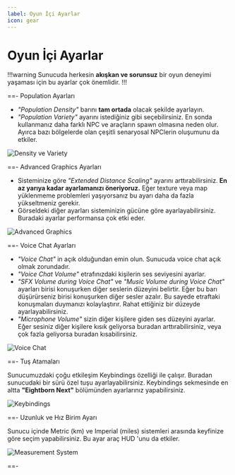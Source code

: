 ```yaml
---
label: Oyun İçi Ayarlar
icon: gear
---
```


# Oyun İçi Ayarlar

!!!warning
Sunucuda herkesin **akışkan ve sorunsuz** bir oyun deneyimi yaşaması için bu ayarlar çok önemlidir.
!!!

==- Population Ayarları

- _"Population Density"_ barını **tam ortada** olacak şekilde ayarlayın.
- _"Population Variety"_ ayarını istediğiniz gibi seçebilirsiniz. En sonda kullanmanız daha farklı NPC ve araçların spawn olmasına neden olur. Ayırca bazı bölgelerde olan çeşitli senaryosal NPClerin oluşumunu da etkiler.

![Density ve Variety](https://cdn.eightbornv.com/2025/05/11/18-56-38_3087686566.jpg)

==- Advanced Graphics Ayarları

- Sisteminize göre _"Extended Distance Scaling"_ ayarını arttırabilirsiniz. **En az yarıya kadar ayarlamanızı öneriyoruz.** Eğer texture veya map yüklenmeme problemleri yaşıyorsanız bu ayarı daha da fazla yükseltmeniz gerekir.
- Görseldeki diğer ayarları sisteminizin gücüne göre ayarlayabilirsiniz. Buradaki ayarlar performansa çok etki eder.

![Advanced Graphics](https://cdn.eightbornv.com/2025/05/11/19-04-54_5805908771.jpg)

==- Voice Chat Ayarları

- _"Voice Chat"_ in açık olduğundan emin olun. Sunucuda voice chat açık olmak zorundadır.
- _"Voice Chat Volume"_ etrafınızdaki kişilerin ses seviyesini ayarlar.
- _"SFX Volume during Voice Chat"_ ve _"Music Volume during Voice Chat"_ ayarları birisi konuşurken diğer seslerin düzeyini belirtir. Eğer bu barı düşürürseniz birisi konuşurken diğer sesler azalır. Bu sayede etraftaki konuşmaları duymanızı kolaylaştırır. Rahat ettiğiniz bir düzeyde ayarlayabilirsiniz.
- _"Microphone Volume"_ sizin diğer kişilere giden ses düzeyini ayarlar. Eğer sesiniz diğer kişilere kısık geliyorsa buradan arttırabilirsiniz, veya çok fazla geliyorsa buradan kısabilirsiniz.

![Voice Chat](https://cdn.eightbornv.com/2025/05/11/19-08-12_8521424107.jpg)

==- Tuş Atamaları

Sunucumuzdaki çoğu etkileşim Keybindings özelliği ile çalışır. Buradan sunucudaki bir sürü özel tuşu ayarlayabilirsiniz. Keybindings sekmesinde en altta **"Eightborn Next"** bölümünden ayarlarınız yapabilirsiniz.

![Keybindings](https://cdn.eightbornv.com/2025/05/11/19-12-42_7753889052.jpg)

==- Uzunluk ve Hız Birim Ayarı

Sunucu içinde Metric (km) ve Imperial (miles) sistemleri arasında keyfinize göre seçim yapabilirsiniz. Bu ayar araç HUD 'unu da etkiler.

![Measurement System](https://cdn.eightbornv.com/2025/05/11/19-15-43_1257576216.jpg)

==-
